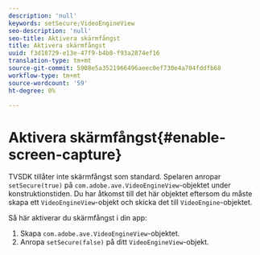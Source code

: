 ```yaml
---
description: 'null'
keywords: setSecure;VideoEngineView
seo-description: 'null'
seo-title: Aktivera skärmfångst
title: Aktivera skärmfångst
uuid: f3d18729-e13e-47f9-b4b8-f93a2874ef16
translation-type: tm+mt
source-git-commit: 5908e5a3521966496aeec0ef730e4a704fddfb68
workflow-type: tm+mt
source-wordcount: '59'
ht-degree: 0%

---
```



# Aktivera skärmfångst{#enable-screen-capture}

TVSDK tillåter inte skärmfångst som standard. Spelaren anropar `setSecure(true)` på `com.adobe.ave.VideoEngineView`-objektet under konstruktionstiden. Du har åtkomst till det här objektet eftersom du måste skapa ett `VideoEngineView`-objekt och skicka det till `VideoEngine`-objektet.

Så här aktiverar du skärmfångst i din app:

1. Skapa `com.adobe.ave.VideoEngineView`-objektet.
1. Anropa `setSecure(false)` på ditt `VideoEngineView`-objekt.
